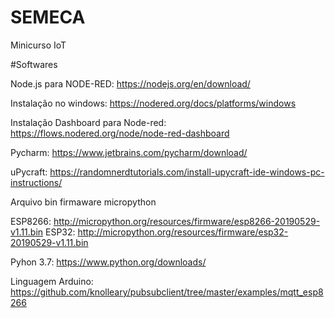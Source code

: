 # SEMECA
Minicurso IoT

#Softwares

Node.js para NODE-RED:
https://nodejs.org/en/download/

Instalação no windows:
https://nodered.org/docs/platforms/windows

Instalação Dashboard para Node-red:
https://flows.nodered.org/node/node-red-dashboard

Pycharm:
https://www.jetbrains.com/pycharm/download/

uPycraft:
https://randomnerdtutorials.com/install-upycraft-ide-windows-pc-instructions/

Arquivo bin firmaware micropython

ESP8266: http://micropython.org/resources/firmware/esp8266-20190529-v1.11.bin 
ESP32: http://micropython.org/resources/firmware/esp32-20190529-v1.11.bin

Pyhon 3.7: 
https://www.python.org/downloads/


Linguagem Arduino:
https://github.com/knolleary/pubsubclient/tree/master/examples/mqtt_esp8266

